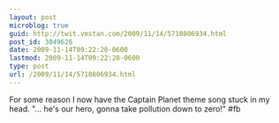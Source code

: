 ```yaml
---
layout: post
microblog: true
guid: http://twit.vmstan.com/2009/11/14/5710806934.html
post_id: 3049626
date: 2009-11-14T09:22:28-0600
lastmod: 2009-11-14T09:22:28-0600
type: post
url: /2009/11/14/5710806934.html
---
```

For some reason I now have the Captain Planet theme song stuck in my head. "... he's our hero, gonna take pollution down to zero!" #fb
